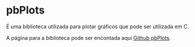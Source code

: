 # pbPlots

É uma biblioteca utilizada para plotar gráficos que pode ser utilizada em C.

A página para a biblioteca pode ser encontada aqui [Github pbPlots](https://github.com/InductiveComputerScience/pbPlots/tree/v0.1.7.1).